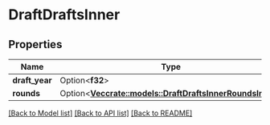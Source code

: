 # DraftDraftsInner

## Properties

Name | Type | Description | Notes
------------ | ------------- | ------------- | -------------
**draft_year** | Option<**f32**> |  | [optional]
**rounds** | Option<[**Vec<crate::models::DraftDraftsInnerRoundsInner>**](Draft_drafts_inner_rounds_inner.md)> |  | [optional]

[[Back to Model list]](../README.md#documentation-for-models) [[Back to API list]](../README.md#documentation-for-api-endpoints) [[Back to README]](../README.md)


